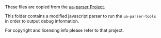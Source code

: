 These files are copied from the [ua-parser Project](https://github.com/tobie/ua-parser).

This folder contains a modified javascript parser to run the `ua-parser-tools` in order to output debug information.

For copyright and licensing info please refer to that project.
